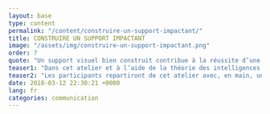 ```yaml
---
layout: base
type: content
permalink: "/content/construire-un-support-impactant/"
title: CONSTRUIRE UN SUPPORT IMPACTANT
image: "/assets/img/construire-un-support-impactant.png"
order: 7
quote: "Un support visuel bien construit contribue à la réussite d’une prise de parole quelle qu’elle soit."
teaser1: "Dans cet atelier et à l’aide de la théorie des intelligences multiples les participants découvriront les techniques pour construire un support visuel de qualité. Construit pour répondre aux besoins de l’audience et non à ceux du speaker."
teaser2: "Les participants repartiront de cet atelier avec, en main, une présentation appuyant le poids de leurs mots et une liste de best-practice pour construire son support de présentation."
date: 2018-03-12 22:30:21 +0000
lang: fr
categories: communication
---
```

